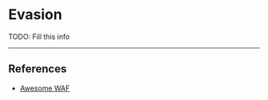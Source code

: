 # Evasion

TODO: Fill this info

---
## References

- [Awesome WAF](https://github.com/0xInfection/Awesome-WAF)